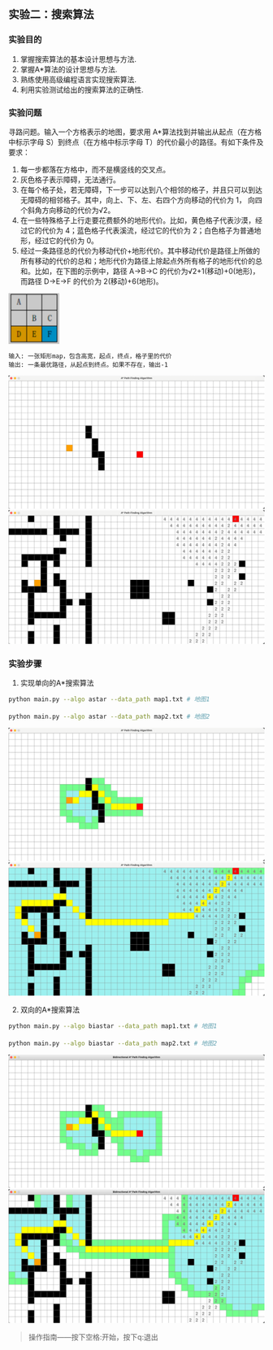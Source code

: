## 实验二：搜索算法

### 实验目的
1. 掌握搜索算法的基本设计思想与方法.
2. 掌握A*算法的设计思想与方法.
3. 熟练使用高级编程语言实现搜索算法.
4. 利用实验测试给出的搜索算法的正确性.


### 实验问题

寻路问题。输入一个方格表示的地图，要求用 A*算法找到并输出从起点（在方格中标示字母 S）到终点（在方格中标示字母 T）的代价最小的路径。有如下条件及要求：

1. 每一步都落在方格中，而不是横竖线的交叉点。
2. 灰色格子表示障碍，无法通行。
3. 在每个格子处，若无障碍，下一步可以达到八个相邻的格子，并且只可以到达无障碍的相邻格子。其中，向上、下、左、右四个方向移动的代价为 1， 向四个斜角方向移动的代价为√2。
4. 在一些特殊格子上行走要花费额外的地形代价。比如，黄色格子代表沙漠，经过它的代价为 4；蓝色格子代表溪流，经过它的代价为 2；白色格子为普通地形，经过它的代价为 0。
5. 经过一条路径总的代价为移动代价+地形代价。其中移动代价是路径上所做的所有移动的代价的总和；地形代价为路径上除起点外所有格子的地形代价的总和。比如，在下图的示例中，路径 A→B→C 的代价为√2+1(移动)+0(地形)，而路径 D→E→F 的代价为 2(移动)+6(地形)。


<img src="images/img.png" width = "100" height = "100" div align=center />


```
输入: 一张矩形map，包含高宽，起点，终点，格子里的代价
输出: 一条最优路径，从起点到终点。如果不存在，输出-1
```

![map1](./images/map1.png)
![map2](./images/map2.png)

### 实验步骤



1. 实现单向的A*搜索算法


```bash
python main.py --algo astar --data_path map1.txt # 地图1

python main.py --algo astar --data_path map2.txt # 地图2
```
![map1_astar](./images/map1_astar.png)
![map2_astar](./images/map2_astar.png)

2. 双向的A*搜索算法

```bash
python main.py --algo biastar --data_path map1.txt # 地图1

python main.py --algo biastar --data_path map2.txt # 地图2
```
![map1_biastar](./images/map1_biastar.png)
![map2_biastar](./images/map2_biastar.png)

> 操作指南——按下空格:开始，按下q:退出

    

    






 
